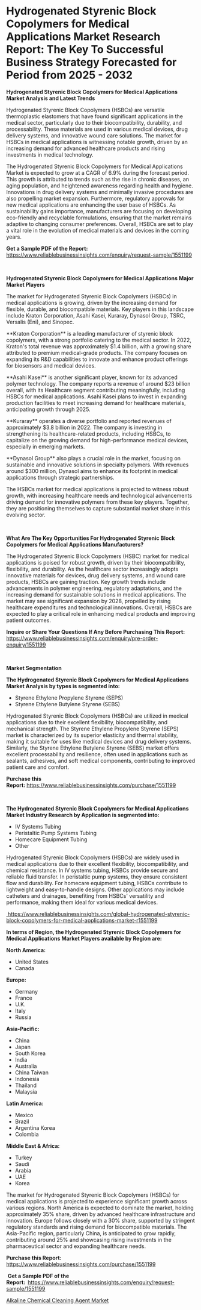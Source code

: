 <p><h1>Hydrogenated Styrenic Block Copolymers for Medical Applications Market Research Report: The Key To Successful Business Strategy Forecasted for Period from 2025 - 2032</h1></p><p><strong>Hydrogenated Styrenic Block Copolymers for Medical Applications Market Analysis and Latest Trends</strong></p>
<p><p>Hydrogenated Styrenic Block Copolymers (HSBCs) are versatile thermoplastic elastomers that have found significant applications in the medical sector, particularly due to their biocompatibility, durability, and processability. These materials are used in various medical devices, drug delivery systems, and innovative wound care solutions. The market for HSBCs in medical applications is witnessing notable growth, driven by an increasing demand for advanced healthcare products and rising investments in medical technology.</p><p>The Hydrogenated Styrenic Block Copolymers for Medical Applications Market is expected to grow at a CAGR of 6.9% during the forecast period. This growth is attributed to trends such as the rise in chronic diseases, an aging population, and heightened awareness regarding health and hygiene. Innovations in drug delivery systems and minimally invasive procedures are also propelling market expansion. Furthermore, regulatory approvals for new medical applications are enhancing the user base of HSBCs. As sustainability gains importance, manufacturers are focusing on developing eco-friendly and recyclable formulations, ensuring that the market remains adaptive to changing consumer preferences. Overall, HSBCs are set to play a vital role in the evolution of medical materials and devices in the coming years.</p></p>
<p><strong>Get a Sample PDF of the Report:&nbsp;</strong> <a href="https://www.reliablebusinessinsights.com/enquiry/request-sample/1551199?utm_campaign=2318&utm_medium=2&utm_source=Github&utm_content=ia&utm_term=02042025&utm_id=hydrogenated-styrenic-block-copolymers-for-medical-applications">https://www.reliablebusinessinsights.com/enquiry/request-sample/1551199</a></p>
<p>&nbsp;</p>
<p><strong>Hydrogenated Styrenic Block Copolymers for Medical Applications Major Market Players</strong></p>
<p><p>The market for Hydrogenated Styrenic Block Copolymers (HSBCs) in medical applications is growing, driven by the increasing demand for flexible, durable, and biocompatible materials. Key players in this landscape include Kraton Corporation, Asahi Kasei, Kuraray, Dynasol Group, TSRC, Versalis (Eni), and Sinopec.</p><p>**Kraton Corporation** is a leading manufacturer of styrenic block copolymers, with a strong portfolio catering to the medical sector. In 2022, Kraton's total revenue was approximately $1.4 billion, with a growing share attributed to premium medical-grade products. The company focuses on expanding its R&D capabilities to innovate and enhance product offerings for biosensors and medical devices.</p><p>**Asahi Kasei** is another significant player, known for its advanced polymer technology. The company reports a revenue of around $23 billion overall, with its Healthcare segment contributing meaningfully, including HSBCs for medical applications. Asahi Kasei plans to invest in expanding production facilities to meet increasing demand for healthcare materials, anticipating growth through 2025.</p><p>**Kuraray** operates a diverse portfolio and reported revenues of approximately $3.8 billion in 2022. The company is investing in strengthening its healthcare-related products, including HSBCs, to capitalize on the growing demand for high-performance medical devices, especially in emerging markets.</p><p>**Dynasol Group** also plays a crucial role in the market, focusing on sustainable and innovative solutions in specialty polymers. With revenues around $300 million, Dynasol aims to enhance its footprint in medical applications through strategic partnerships.</p><p>The HSBCs market for medical applications is projected to witness robust growth, with increasing healthcare needs and technological advancements driving demand for innovative polymers from these key players. Together, they are positioning themselves to capture substantial market share in this evolving sector.</p></p>
<p>&nbsp;</p>
<p><strong>What Are The Key Opportunities For Hydrogenated Styrenic Block Copolymers for Medical Applications Manufacturers?</strong></p>
<p><p>The Hydrogenated Styrenic Block Copolymers (HSBC) market for medical applications is poised for robust growth, driven by their biocompatibility, flexibility, and durability. As the healthcare sector increasingly adopts innovative materials for devices, drug delivery systems, and wound care products, HSBCs are gaining traction. Key growth trends include advancements in polymer engineering, regulatory adaptations, and the increasing demand for sustainable solutions in medical applications. The market may see significant expansion by 2028, propelled by rising healthcare expenditures and technological innovations. Overall, HSBCs are expected to play a critical role in enhancing medical products and improving patient outcomes.</p></p>
<p><strong>Inquire or Share Your Questions If Any Before Purchasing This Report:</strong> <a href="https://www.reliablebusinessinsights.com/enquiry/pre-order-enquiry/1551199?utm_campaign=2318&utm_medium=2&utm_source=Github&utm_content=ia&utm_term=02042025&utm_id=hydrogenated-styrenic-block-copolymers-for-medical-applications">https://www.reliablebusinessinsights.com/enquiry/pre-order-enquiry/1551199</a></p>
<p>&nbsp;</p>
<p><strong>Market Segmentation</strong></p>
<p><strong>The Hydrogenated Styrenic Block Copolymers for Medical Applications Market Analysis by types is segmented into:</strong></p>
<p><ul><li>Styrene Ethylene Propylene Styrene (SEPS)</li><li>Styrene Ethylene Butylene Styrene (SEBS)</li></ul></p>
<p><p>Hydrogenated Styrenic Block Copolymers (HSBCs) are utilized in medical applications due to their excellent flexibility, biocompatibility, and mechanical strength. The Styrene Ethylene Propylene Styrene (SEPS) market is characterized by its superior elasticity and thermal stability, making it suitable for uses like medical devices and drug delivery systems. Similarly, the Styrene Ethylene Butylene Styrene (SEBS) market offers excellent processability and resilience, often used in applications such as sealants, adhesives, and soft medical components, contributing to improved patient care and comfort.</p></p>
<p><strong>Purchase this Report:&nbsp;</strong><a href="https://www.reliablebusinessinsights.com/purchase/1551199?utm_campaign=2318&utm_medium=2&utm_source=Github&utm_content=ia&utm_term=02042025&utm_id=hydrogenated-styrenic-block-copolymers-for-medical-applications">https://www.reliablebusinessinsights.com/purchase/1551199</a></p>
<p>&nbsp;</p>
<p><strong>The Hydrogenated Styrenic Block Copolymers for Medical Applications Market Industry Research by Application is segmented into:</strong></p>
<p><ul><li>IV Systems Tubing</li><li>Peristaltic Pump Systems Tubing</li><li>Homecare Equipment Tubing</li><li>Other</li></ul></p>
<p><p>Hydrogenated Styrenic Block Copolymers (HSBCs) are widely used in medical applications due to their excellent flexibility, biocompatibility, and chemical resistance. In IV systems tubing, HSBCs provide secure and reliable fluid transfer. In peristaltic pump systems, they ensure consistent flow and durability. For homecare equipment tubing, HSBCs contribute to lightweight and easy-to-handle designs. Other applications may include catheters and drainages, benefiting from HSBCs' versatility and performance, making them ideal for various medical devices.</p></p>
<p><a href="https://www.reliablebusinessinsights.com/global-hydrogenated-styrenic-block-copolymers-for-medical-applications-market-r1551199?utm_campaign=2318&utm_medium=2&utm_source=Github&utm_content=ia&utm_term=02042025&utm_id=hydrogenated-styrenic-block-copolymers-for-medical-applications">&nbsp;https://www.reliablebusinessinsights.com/global-hydrogenated-styrenic-block-copolymers-for-medical-applications-market-r1551199</a></p>
<p><strong>In terms of Region, the Hydrogenated Styrenic Block Copolymers for Medical Applications Market Players available by Region are:</strong></p>
<p>
    <p> <strong> North America: </strong>
        <ul>
            <li>United States</li>
            <li>Canada</li>
        </ul>
        </p> 
    <p> <strong> Europe: </strong>
        <ul>
            <li>Germany</li>
            <li>France</li>
            <li>U.K.</li>
            <li>Italy</li>
            <li>Russia</li>
        </ul>
        </p> 
    <p> <strong> Asia-Pacific: </strong>
        <ul>
            <li>China</li>
            <li>Japan</li>
            <li>South Korea</li>
            <li>India</li>
            <li>Australia</li>
            <li>China Taiwan</li>
            <li>Indonesia</li>
            <li>Thailand</li>
            <li>Malaysia</li>
        </ul>
        </p> 
    <p> <strong> Latin America: </strong>
        <ul>
            <li>Mexico</li>
            <li>Brazil</li>
            <li>Argentina Korea</li>
            <li>Colombia</li>
        </ul>
        </p> 
    <p> <strong> Middle East & Africa: </strong>
        <ul>
            <li>Turkey</li>
            <li>Saudi</li>
            <li>Arabia</li>
            <li>UAE</li>
            <li>Korea</li>
        </ul>
    </p>
    </p>
<p><p>The market for Hydrogenated Styrenic Block Copolymers (HSBCs) for medical applications is projected to experience significant growth across various regions. North America is expected to dominate the market, holding approximately 35% share, driven by advanced healthcare infrastructure and innovation. Europe follows closely with a 30% share, supported by stringent regulatory standards and rising demand for biocompatible materials. The Asia-Pacific region, particularly China, is anticipated to grow rapidly, contributing around 25% and showcasing rising investments in the pharmaceutical sector and expanding healthcare needs.</p></p>
<p><strong>Purchase this Report: </strong><a href="https://www.reliablebusinessinsights.com/purchase/1551199?utm_campaign=2318&utm_medium=2&utm_source=Github&utm_content=ia&utm_term=02042025&utm_id=hydrogenated-styrenic-block-copolymers-for-medical-applications">https://www.reliablebusinessinsights.com/purchase/1551199</a></p>
<p>&nbsp;<strong>Get a Sample PDF of the Report:&nbsp;&nbsp;</strong><a href="https://www.reliablebusinessinsights.com/enquiry/request-sample/1551199?utm_campaign=2318&utm_medium=2&utm_source=Github&utm_content=ia&utm_term=02042025&utm_id=hydrogenated-styrenic-block-copolymers-for-medical-applications">https://www.reliablebusinessinsights.com/enquiry/request-sample/1551199</a></p>
<p><strong></strong></p>
<p><p><a href="https://github.com/failarustic/Market-Research-Report-List-1/blob/main/alkaline-chemical-cleaning-agent-market.md?utm_campaign=2318&utm_medium=2&utm_source=Github&utm_content=ia&utm_term=02042025&utm_id=hydrogenated-styrenic-block-copolymers-for-medical-applications">Alkaline Chemical Cleaning Agent Market</a></p></p>